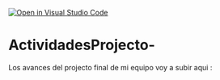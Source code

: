 [![Open in Visual Studio Code](https://classroom.github.com/assets/open-in-vscode-c66648af7eb3fe8bc4f294546bfd86ef473780cde1dea487d3c4ff354943c9ae.svg)](https://classroom.github.com/online_ide?assignment_repo_id=8479371&assignment_repo_type=AssignmentRepo)
# ActividadesProjecto-
Los avances del projecto final de mi equipo voy a subir aqui : 

